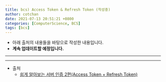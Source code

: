 ```yaml
---
title: bcs) Access Token & Refresh Token (작성중)
author: cotchan 
date: 2021-07-13 20:51:21 +0800 
categories: [ComputerScience, BCS]
tags: [bcs]
---
```


+ 아래 출처의 내용들을 바탕으로 작성한 내용입니다.    
+ **계속 업데이트할 예정입니다.**

---


---
+ 출처
    + [쉽게 알아보는 서버 인증 2편(Access Token + Refresh Token)](https://tansfil.tistory.com/59)
